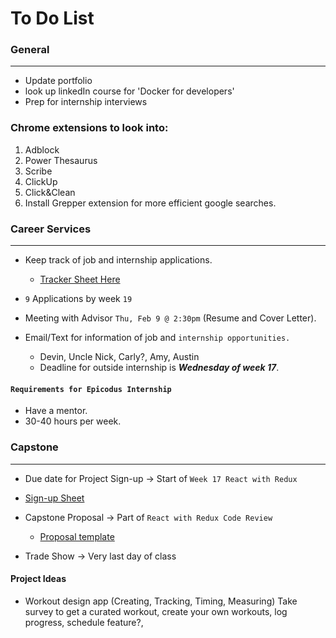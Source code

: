 # To Do List

### General
-----------
* Update portfolio
* look up linkedIn course for 'Docker for developers'
* Prep for internship interviews

### Chrome extensions to look into:
1. Adblock
2. Power Thesaurus
3. Scribe
4. ClickUp
5. Click&Clean
6. Install Grepper extension for more efficient google searches.


### Career Services
------------------

* Keep track of job and internship applications.
  * [Tracker Sheet Here](https://docs.google.com/spreadsheets/d/1uEuSp90gT-7ShAjlSyf4zHQPC7piXnYIlIRACCxsReY/edit#gid=0)
  
* `9` Applications by week `19`
  
* Meeting with Advisor `Thu, Feb 9 @ 2:30pm` (Resume and Cover Letter).
  
* Email/Text for information of job and `internship opportunities.`
  * Devin, Uncle Nick, Carly?, Amy, Austin
  * Deadline for outside internship is **_Wednesday of week 17_**.

#### `Requirements for Epicodus Internship`
* Have a mentor.
* 30-40 hours per week. 

### Capstone
-------------

* Due date for Project Sign-up &rarr; Start of `Week 17 React with Redux`
* [Sign-up Sheet](https://docs.google.com/spreadsheets/d/1rBs1ynep7pr5hNEIffnu3jcituhI4ITxIAWevopPyvQ/edit#gid=149223407)

  
* Capstone Proposal &rarr; Part of `React with Redux Code Review`
  
  * [Proposal template](https://www.learnhowtoprogram.com/react/react-fundamentals/independent-capstone-project-sign-up-and-proposal)

* Trade Show &rarr; Very last day of class

#### Project Ideas

* Workout design app (Creating, Tracking, Timing, Measuring)
Take survey to get a curated workout, create your own workouts, log progress, schedule feature?, 




